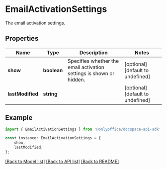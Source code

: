 # EmailActivationSettings

The email activation settings.

## Properties

Name | Type | Description | Notes
------------ | ------------- | ------------- | -------------
**show** | **boolean** | Specifies whether the email activation settings is shown or hidden. | [optional] [default to undefined]
**lastModified** | **string** |  | [optional] [default to undefined]

## Example

```typescript
import { EmailActivationSettings } from '@onlyoffice/docspace-api-sdk';

const instance: EmailActivationSettings = {
    show,
    lastModified,
};
```

[[Back to Model list]](../README.md#documentation-for-models) [[Back to API list]](../README.md#documentation-for-api-endpoints) [[Back to README]](../README.md)
